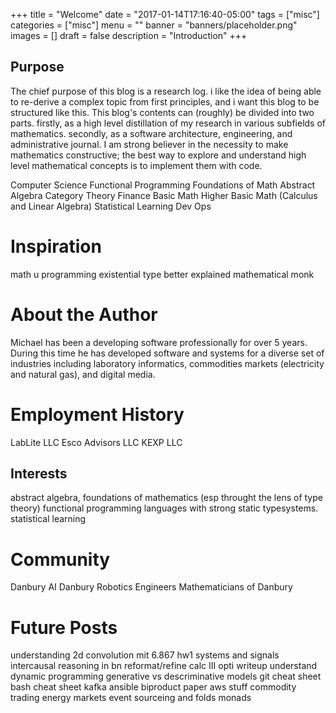 +++
title = "Welcome"
date = "2017-01-14T17:16:40-05:00"
tags = ["misc"]
categories = ["misc"]
menu = ""
banner = "banners/placeholder.png"
images = []
draft = false
description = "Introduction"
+++

## Purpose

The chief purpose of this blog is a research log.
i like the idea of being able to re-derive a complex topic from first principles,
and i want this blog to be structured like this.
This blog's contents can (roughly) be divided into two parts.
firstly, as a high level distillation of my research in various subfields of mathematics.
secondly, as a software architecture, engineering, and administrative journal.
I am strong believer in the necessity to make mathematics constructive; the best way
to explore and understand high level mathematical concepts is to implement them with code.

Computer Science
Functional Programming
Foundations of Math
Abstract Algebra
Category Theory
Finance
Basic Math
Higher Basic Math (Calculus and Linear Algebra)
Statistical Learning
Dev Ops

# Inspiration

math u programming
existential type
better explained
mathematical monk

# About the Author

Michael has been a developing software professionally for over 5 years. During
this time he has developed software and systems for a diverse set of industries
including laboratory informatics, commodities markets (electricity and natural gas),
and digital media.

# Employment History

LabLite LLC
Esco Advisors LLC
KEXP LLC

## Interests

abstract algebra, foundations of mathematics (esp throught the lens of type theory)
functional programming languages with strong static typesystems.
statistical learning

# Community

Danbury AI
Danbury Robotics Engineers
Mathematicians of Danbury

# Future Posts

understanding 2d convolution
mit 6.867 hw1
systems and signals
intercausal reasoning in bn
reformat/refine calc III opti writeup
understand dynamic programming
generative vs descriminative models
git cheat sheet
bash cheat sheet
kafka
ansible
biproduct paper
aws stuff
commodity trading
energy markets
event sourceing and folds
monads
